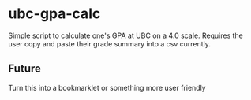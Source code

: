 # ubc-gpa-calc
Simple script to calculate one's GPA at UBC on a 4.0 scale. Requires the user copy and paste their grade summary into a csv currently. 

## Future
Turn this into a bookmarklet or something more user friendly
